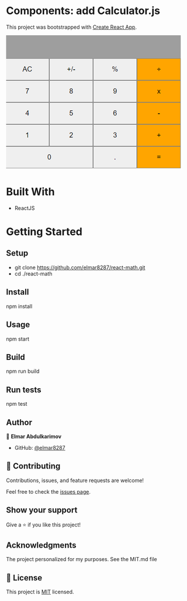 <!-- # Getting Started with Create React App -->
# Components: add Calculator.js 

This project was bootstrapped with [Create React App](https://github.com/facebook/create-react-app).

![Screen Shot](./src/screen_shot.PNG)

# Built With
- ReactJS

# Getting Started

## Setup
- git clone https://github.com/elmar8287/react-math.git
- cd ./react-math

## Install
npm install

## Usage
npm start

## Build
npm run build

## Run tests
npm test

## Author

👤 **Elmar Abdulkarimov**

- GitHub: [@elmar8287](https://github.com/elmar8287)


## 🤝 Contributing

Contributions, issues, and feature requests are welcome!

Feel free to check the [issues page](../../issues/).

## Show your support

Give a ⭐️ if you like this project!

## Acknowledgments

The project personalized for my  purposes. See the MIT.md file

## 📝 License

This project is [MIT](./MIT.md) licensed.